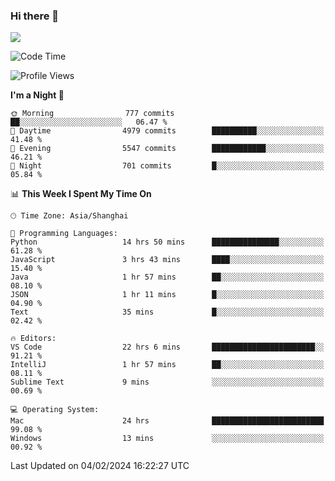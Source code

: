 ### Hi there 👋

<!--
**JJAYCHEN1e/jjaychen1e** is a ✨ _special_ ✨ repository because its `README.md` (this file) appears on your GitHub profile.

Here are some ideas to get you started:

- 🔭 I’m currently working on ...
- 🌱 I’m currently learning ...
- 👯 I’m looking to collaborate on ...
- 🤔 I’m looking for help with ...
- 💬 Ask me about ...
- 📫 How to reach me: ...
- 😄 Pronouns: ...
- ⚡ Fun fact: ...
-->

[![](https://github-readme-stats.vercel.app/api?username=jjaychen1e&show_icons=true)](https://github.com/jjaychen1e/github-readme-stats?count_private=true)

<!--START_SECTION:waka-->
![Code Time](http://img.shields.io/badge/Code%20Time-983%20hrs%2021%20mins-blue)

![Profile Views](http://img.shields.io/badge/Profile%20Views-0-blue)

**I'm a Night 🦉** 

```text
🌞 Morning                777 commits         ██░░░░░░░░░░░░░░░░░░░░░░░   06.47 % 
🌆 Daytime                4979 commits        ██████████░░░░░░░░░░░░░░░   41.48 % 
🌃 Evening                5547 commits        ████████████░░░░░░░░░░░░░   46.21 % 
🌙 Night                  701 commits         █░░░░░░░░░░░░░░░░░░░░░░░░   05.84 % 
```


📊 **This Week I Spent My Time On** 

```text
🕑︎ Time Zone: Asia/Shanghai

💬 Programming Languages: 
Python                   14 hrs 50 mins      ███████████████░░░░░░░░░░   61.28 % 
JavaScript               3 hrs 43 mins       ████░░░░░░░░░░░░░░░░░░░░░   15.40 % 
Java                     1 hr 57 mins        ██░░░░░░░░░░░░░░░░░░░░░░░   08.10 % 
JSON                     1 hr 11 mins        █░░░░░░░░░░░░░░░░░░░░░░░░   04.90 % 
Text                     35 mins             █░░░░░░░░░░░░░░░░░░░░░░░░   02.42 % 

🔥 Editors: 
VS Code                  22 hrs 6 mins       ███████████████████████░░   91.21 % 
IntelliJ                 1 hr 57 mins        ██░░░░░░░░░░░░░░░░░░░░░░░   08.11 % 
Sublime Text             9 mins              ░░░░░░░░░░░░░░░░░░░░░░░░░   00.69 % 

💻 Operating System: 
Mac                      24 hrs              █████████████████████████   99.08 % 
Windows                  13 mins             ░░░░░░░░░░░░░░░░░░░░░░░░░   00.92 % 
```


 Last Updated on 04/02/2024 16:22:27 UTC
<!--END_SECTION:waka-->
